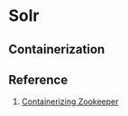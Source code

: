 # Solr

## Containerization

## Reference

1. [Containerizing Zookeeper](https://sookocheff.com/post/docker/containerizing-zookeeper-a-guided-tour/)